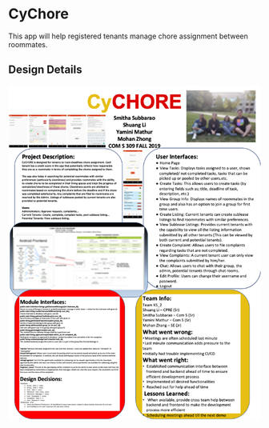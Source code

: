 # CyChore

This app will help registered tenants manage chore assignment between roommates. 

## Design Details
![Cychore Poster](https://github.com/HTKshimo/CyChore/blob/master/CyChorePoster.png)
